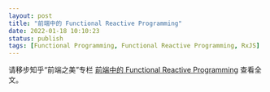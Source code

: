 ```yaml
---
layout: post
title: "前端中的 Functional Reactive Programming"
date: 2022-01-18 10:10:23
status: publish
tags: [Functional Programming, Functional Reactive Programming, RxJS]
---
```


请移步知乎“前端之美”专栏 [前端中的 Functional Reactive Programming](https://zhuanlan.zhihu.com/p/77687564) 查看全文。
